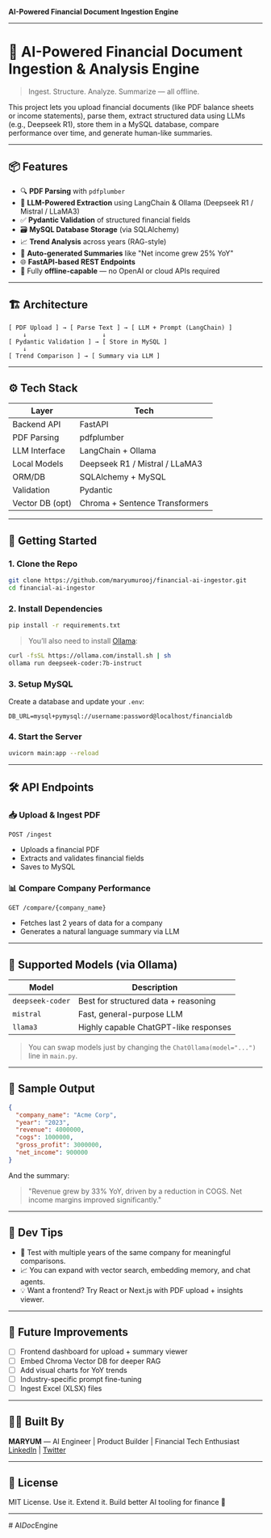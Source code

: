 **AI-Powered Financial Document Ingestion Engine** 

---


# 💼 AI-Powered Financial Document Ingestion & Analysis Engine

> Ingest. Structure. Analyze. Summarize — all offline.

This project lets you upload financial documents (like PDF balance sheets or income statements), parse them, extract structured data using LLMs (e.g., Deepseek R1), store them in a MySQL database, compare performance over time, and generate human-like summaries.

---

## 📦 Features

- 🔍 **PDF Parsing** with `pdfplumber`
- 🧠 **LLM-Powered Extraction** using LangChain & Ollama (Deepseek R1 / Mistral / LLaMA3)
- ✅ **Pydantic Validation** of structured financial fields
- 🗃️ **MySQL Database Storage** (via SQLAlchemy)
- 📈 **Trend Analysis** across years (RAG-style)
- 📝 **Auto-generated Summaries** like "Net income grew 25% YoY"
- 🌐 **FastAPI-based REST Endpoints**
- 🧩 Fully **offline-capable** — no OpenAI or cloud APIs required

---

## 🏗️ Architecture

```text
[ PDF Upload ] → [ Parse Text ] → [ LLM + Prompt (LangChain) ]
    ↓                     ↓
[ Pydantic Validation ] → [ Store in MySQL ]
    ↓
[ Trend Comparison ] → [ Summary via LLM ]
````

---

## ⚙️ Tech Stack

| Layer           | Tech                           |
| --------------- | ------------------------------ |
| Backend API     | FastAPI                        |
| PDF Parsing     | pdfplumber                     |
| LLM Interface   | LangChain + Ollama             |
| Local Models    | Deepseek R1 / Mistral / LLaMA3 |
| ORM/DB          | SQLAlchemy + MySQL             |
| Validation      | Pydantic                       |
| Vector DB (opt) | Chroma + Sentence Transformers |

---

## 🚀 Getting Started

### 1. Clone the Repo

```bash
git clone https://github.com/maryumurooj/financial-ai-ingestor.git
cd financial-ai-ingestor
```

### 2. Install Dependencies

```bash
pip install -r requirements.txt
```

> You’ll also need to install [Ollama](https://ollama.com):

```bash
curl -fsSL https://ollama.com/install.sh | sh
ollama run deepseek-coder:7b-instruct
```

### 3. Setup MySQL

Create a database and update your `.env`:

```env
DB_URL=mysql+pymysql://username:password@localhost/financialdb
```

### 4. Start the Server

```bash
uvicorn main:app --reload
```

---

## 🛠️ API Endpoints

### 📥 Upload & Ingest PDF

```http
POST /ingest
```

* Uploads a financial PDF
* Extracts and validates financial fields
* Saves to MySQL

### 📊 Compare Company Performance

```http
GET /compare/{company_name}
```

* Fetches last 2 years of data for a company
* Generates a natural language summary via LLM

---

## 🧠 Supported Models (via Ollama)

| Model            | Description                           |
| ---------------- | ------------------------------------- |
| `deepseek-coder` | Best for structured data + reasoning  |
| `mistral`        | Fast, general-purpose LLM             |
| `llama3`         | Highly capable ChatGPT-like responses |

> You can swap models just by changing the `ChatOllama(model="...")` line in `main.py`.

---

## 🧪 Sample Output

```json
{
  "company_name": "Acme Corp",
  "year": "2023",
  "revenue": 4000000,
  "cogs": 1000000,
  "gross_profit": 3000000,
  "net_income": 900000
}
```

And the summary:

> "Revenue grew by 33% YoY, driven by a reduction in COGS. Net income margins improved significantly."

---

## 🧰 Dev Tips

* 🔁 Test with multiple years of the same company for meaningful comparisons.
* 📈 You can expand with vector search, embedding memory, and chat agents.
* 💡 Want a frontend? Try React or Next.js with PDF upload + insights viewer.

---

## 📌 Future Improvements

* [ ] Frontend dashboard for upload + summary viewer
* [ ] Embed Chroma Vector DB for deeper RAG
* [ ] Add visual charts for YoY trends
* [ ] Industry-specific prompt fine-tuning
* [ ] Ingest Excel (XLSX) files

---

## 🧑‍💻 Built By

**MARYUM** — AI Engineer | Product Builder | Financial Tech Enthusiast
[LinkedIn](https://linkedin.com/in/maryum_urooj_ahmed) | [Twitter](https://twitter.com/mar_ooj)

---

## 📜 License

MIT License. Use it. Extend it. Build better AI tooling for finance 💸


---

#   A I _ D o c _ E n g i n e 
 
 
